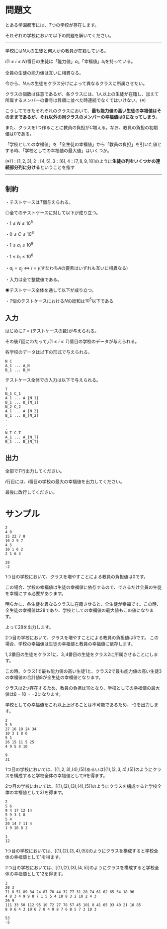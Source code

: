 問題文
=====

とある学園都市には、$T$つの学校が存在します。

それぞれの学校において以下の問題を解いてください。

---

学校には$N$人の生徒と何人かの教員が在籍している。

$i(1 \le i \le N)$番目の生徒は「能力値」$a_i$,「幸福値」$b_i$を持っている。

全員の生徒の能力値は互いに相異なる。

今から、$N$人の生徒をクラス分けによって異なるクラスに所属させたい。

クラスの個数は任意であるが、各クラスには、$1$人以上の生徒が在籍し、加えて所属するメンバーの番号は昇順に並べた時連続でなくてはいけない。(※)

こうしてできたそれぞれのクラスにおいて、**最も能力値の高い生徒の幸福値はそのままであるが、それ以外の同クラスのメンバーの幸福値は$0$になってしまう**。

また、クラスを$1$つ作ることに教員の負担が$C$増える。なお、教員の負担の初期値は$0$である。

「学校としての幸福値」を「全生徒の幸福値」から「教員の負担」を引いた値とする時、「学校としての幸福値の最大値」はいくつか。

$(※) 1:[1,2,3],2:[4,5],3:[6],4:[7,8,9,10]$のように**生徒の列をいくつかの連続部分列に分ける**ということを指す

---
制約
-----

・テストケースは$T$個与えられる。

◎全てのテストケースに対して以下が成り立つ。

・$1 \le N \le 10^5$

・$0 \le C \le 10^6$

・$1 \le a_i \le 10^9$

・$1 \le b_i \le 10^6$

・$a_i = a_j ⇔ i = j$(すなわち$A$の要素はいずれも互いに相異なる)

・入力は全て整数値である。

◉テストケース全体を通して以下が成り立つ。

・$T$個のテストケースにおける$N$の総和は$10^{5}$以下である


入力
-----
はじめに$T$ = (テストケースの数)が与えられる。

その後$T$回にわたって,$i(1 \le i \le T)$番目の学校のデータが与えられる。

各学校のデータは以下の形式で与えられる。
```
N C
A_1 ... A_N
B_1 ... B_N
```
テストケース全体での入力は以下で与えられる。
```
T
N_1 C_1
A_1 ... A_{N_1}
B_1 ... B_{N_1}
N_2 C_2
A_1 ... A_{N_2}
B_1 ... B_{N_2}
.
.
.
N_T C_T
A_1 ... A_{N_T}
B_1 ... B_{N_T}
```

出力
-----
全部で$T$行出力してください。

$i$行目には、$i$番目の学校の最大の幸福値を出力してください。

最後に改行してください。

サンプル
=====
```入力1
2
4 0
15 22 7 8
10 2 9 7
4 5
10 1 6 2
2 1 6 3
```

```出力1
28
-2
```

$1$つ目の学校において、クラスを増やすことによる教員の負担値は$0$です。

この場合、学校の幸福値は生徒の幸福値に依存するので、できるだけ全員の生徒を幸福にする必要があります。

明らかに、各生徒を異なるクラスに在籍させると、全生徒が幸福です。この時、全生徒の幸福値は$28$であり、学校としての幸福値の最大値もこの値になります。

よって$28$を出力します。

$2$つ目の学校において、クラスを増やすことによる教員の負担値は$5$です。
この場合、学校の幸福値は生徒の幸福値と教員の幸福値に依存します。

${1,2}$番目の生徒をクラス$1$に、${3,4}$番目の生徒をクラス$2$に所属させることにします。

この時、クラス$1$で最も能力値の高い生徒$1$と、クラス$2$で最も能力値の高い生徒$3$の幸福値の合計値$8$が全生徒の幸福値となります。

クラスは$2$つ存在するため、教員の負担は$10$となり、学校としての幸福値の最大値は$8 - 10 = -2$になります。

学校としての幸福値をこれ以上上げることは不可能であるため、$-2$を出力します。

```入力2
2
5 5
27 16 10 24 34
10 3 1 8 6
5 1
26 15 11 5 25
4 9 5 8 10
```

```出力2
9
31
```
$1$つ目の学校においては、[($1,2,3$),($4$),($5$)]あるいは[($1$),($2,3,4$),($5$)]のようにクラスを構成すると学校全体の幸福値として$9$を得ます。

$2$つ目の学校においては、[($1$),($2$),($3$),($4$),($5$)]のようにクラスを構成すると学校全体の幸福値として$31$を得ます。
```入力3
2
5 6
9 4 17 12 14
5 9 3 1 8
5 4
20 14 7 11 4
1 9 10 8 2

```

```出力3
1
12
```
$1$つ目の学校においては、[($1$),($2$),($3,4$),($5$)]のようにクラスを構成すると学校全体の幸福値として$1$を得ます。

$2$つ目の学校においては、[($1$),($2$),($3$),($4,5$)]のようにクラスを構成すると学校全体の幸福値として$12$を得ます。

```入力4
2
20 3
71 8 51 89 34 24 87 70 44 32 77 31 28 74 61 62 65 54 18 96
4 8 3 4 9 9 8 7 1 5 5 4 10 8 3 2 10 2 4 3
20 9
111 33 50 112 95 10 72 27 78 57 45 101 8 41 65 93 40 21 18 85
8 9 6 4 3 10 6 7 8 4 9 8 7 6 8 5 7 3 10 3
```

```出力4
53
-5
```